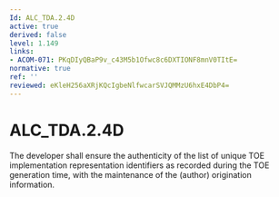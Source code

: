 ```yaml
---
Id: ALC_TDA.2.4D
active: true
derived: false
level: 1.149
links:
- ACOM-071: PKqDIyQBaP9v_c43M5b1Ofwc8c6DXTIONF8mnV0TItE=
normative: true
ref: ''
reviewed: eKleH256aXRjKQcIgbeNlfwcarSVJQMMzU6hxE4DbP4=
---
```


# ALC_TDA.2.4D

The developer shall ensure the authenticity of the list of unique TOE implementation representation identifiers as recorded during the TOE generation time, with the maintenance of the (author) origination information.